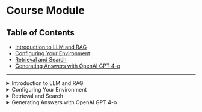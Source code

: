 # Course Module

## Table of Contents
- [Introduction to LLM and RAG](#lecture-1)
- [Configuring Your Environment](#lecture-2)
- [Retrieval and Search](#lecture-3)
- [Generating Answers with OpenAI GPT 4-o](#lecture-4)

---

<details>
  <summary id="lecture-1">Introduction to LLM and RAG</summary>


## Introduction
- Focus: Practical applications of LLMs with an emphasis on **RAG (Retrieval-Augmented Generation)**.

## Course Overview
- **Problem Statement**:
  - Goal: Create a Q&A system using LLMs to simplify finding answers in FAQ documents.

## Objective
- **Task**:
  - Use data from existing FAQs to build a Q&A system.
  - The system will take user questions and search FAQ documents to generate answers.
- **Components**:
  - A form where users input questions and receive answers.

## Key Concepts
### LLM (Large Language Models)
- **Definition**: LLMs predict the next word/token in a sequence.
- **Examples**: Basic phone text suggestions, ChatGPT.
- **Functionality**:
  - Simple models predict the next word.
  - Large models with billions of parameters provide contextually rich responses.

### RAG (Retrieval-Augmented Generation)
- **Definition**: Combining retrieval of information with LLM text generation.
- **Components**:
  - **Retrieval**: Searching a knowledge base (e.g., FAQ documents).
  - **Generation**: Using LLM to generate responses based on retrieved context.
  - 
![image](https://github.com/tankudo/LLM-ZoomCamp/assets/58089872/51fc3f18-7563-4df5-8604-6a8ee1ea8168)

## Practical Implementation
- **Process**:
  1. **Question** from the user.
  2. **Retrieve** relevant documents from the knowledge base.
  3. **Generate** a response using the LLM, augmented by retrieved context.
- **Example**:
  - User asks about course enrollment.
  - System searches FAQ documents for relevant information.
  - LLM generates a comprehensive answer based on the retrieved data.

## Detailed Steps
1. **Input**: User's text or question (Prompt).
2. **LLM Output**: Answer based on the prompt.
3. **Retrieval Process**:
   - Search FAQ documents for related entries.
   - Use retrieved documents as context for LLM.
4. **Augmented Generation**:
   - Combine question and context.
   - Generate an answer using LLM.
5. **Return** the answer to the user.

## Course Structure
- **Modules**:
  - Introduction to simple search engines.
  - Implementing ElasticSearch.
  - Exploring advanced search techniques like vector search.

## Conclusion
- The course aims to teach building a robust Q&A system using LLMs and retrieval techniques.
- Students will learn to implement and refine search mechanisms to enhance LLM responses.



</details>

<details>
  <summary id="lecture-2">Configuring Your Environment</summary>
  
  
  ## Introduction
  
Configuration of the environment for a machine learning project, demonstration of GitHub Codespaces usage.

## Tools and Setup
- **Docker**: Not covered in detail, Codespaces has docker.
- **Notebook Providers**: You can use Google Colab, Saturn Cloud, SageMaker, or run locally.

## Preparing for the Second Module
- **GPU Requirement**: Needed for the second module. Ensure you have access to a GPU machine.

## Setting Up GitHub Codespaces
1. **Create a Repository**: Make it public to share notebooks and homeworks.
2. **Launch Codespace**: Click on 'Create Codespace on Main' from the 'Code' tab.
3. **Install Extensions**: Ensure the Codespaces extension is installed in Visual Studio Desktop.

## Check your enviroment
  - `docker run hello-word`
  - `python -V`
    
## Installing Libraries
- Use `pip install` to set up the required libraries:
  - `tqdm`
  - `jupyter notebook==7.1.2`
  - `openai`
  - `elasticsearch`
  - `scikit-learn`
  - `pandas`

## Using OpenAI
1. **Register at (platphormopenai.com)**
   - go to API keys
   - press "create new API key"
   - give it a name and create secret key
2. **Set Environment Variable**: `export OPENAI_API_KEY="your_key"`
3. **Start Jupyter Notebook**: Use `jupyter notebook` to launch the environment.
4. **Access Notebook**: Use the forwarded port (e.g., `localhost:8888`) to open Jupyter in the browser.
5. Copy your tocken from the terminal

## Example Code for OpenAI API
```python import openai
from openai import OpenAI

# Create client
client = openai.Client(api_key='your_api_key')

# if you need to check your key
import os
os.environ

# Create a chat request
response = client.chat.completions.create(
    model="gpt-4o",
    messages=[
        {"role": "user", "content": "Is it too late to join the course?"}
    ]
)

# Print the response
print(response.choices[0].message['content'])
```
## Alternative Environment Setup with Anaconda

Download Anaconda:

`wget https://repo.anaconda.com/archive/Anaconda3-2024.02-1-Linux-x86_64.sh`

Miniconda Installation:

`wget https://repo.anaconda.com/miniconda/Miniconda3-py310_24.4.0.0-Linux-x86_64.sh`

Initialize and Check:

`source ~/.bashrc
which python
python --version`

Install Required Libraries:

`pip install tqdm jupyter notebook openai elasticsearch scikit-learn pandas`
## Conclusion

By the end of this setup, you should have a fully functional environment ready for machine learning projects using either GitHub Codespaces or Anaconda. Ensure you keep your OpenAI API key secure and never expose it publicly.

</details>

<details>
  <summary id="lecture-3">Retrieval and Search</summary>

  This lecture is about the concept of retrival. The search engine **Minserch** created in introduction videos will be used.
  
  ### The rag Framework
- The framework consists of two components: the database and LLM.
- For the database, we will use a simple search engine implemented in one of the pre-course workshops.
- In the course repository, you can find a workshop on implementing a search engine, including a video and GitHub repo.
- The search engine is an in-memory search engine for illustration purposes, not production-ready.
- Later in the module, we will replace it with Elastic Search.

### Implementing a Search Engine
- We'll use a simple search engine from the workshop, populate it with FAQ documents, perform a search, and use the results in an LLM to get answers to questions.
- There is a Python file, `minsearch.py`, which implements the search functionality.

### Setting Up the Environment
- Start a new Jupyter notebook named "rag-intro.ipynb".
- Download the search engine implementation using the `wget` command and import it as a package.

### Loading and Processing Data
- The FAQ documents are in JSON format, with each course containing a JSON object that includes the question, section, and text (answer).
- To use these documents, load them into the search engine by:
  1. Importing the JSON library.
  2. Opening the JSON file.
  3. Converting the nested structure into a flat list of dictionaries.
  
### Indexing Documents
- Use the `minsearch` library to index the documents.
- Specify which fields are text fields and which are keyword fields.
- Keyword fields allow for exact filtering, similar to SQL queries.
- Text fields are used for performing the search.

### Performing a Search
- Create an index with the specified text and keyword fields.
- Example query: "The course has already started, can I still enroll?"
- Use boosting to give more importance to certain fields (e.g., question field over the text field).

### Search Implementation
- Fit the index to the documents.
- Execute the query to retrieve relevant documents.
- Filter the results to restrict them to the relevant course (e.g., Data Engineering Zoom Camp).
- Use boost if you need to set one field more then another.

### Retrieving and Using Results
- Retrieve the most relevant documents for the query.
- Use the documents as context for the LLM.
- Next steps involve building a prompt using these documents as context for the LLM.

### Conclusion
- We have implemented the first step: indexing the knowledge base and retrieving context for queries.
- The next video will cover using these documents in an LLM.  

</details>
<details>
  <summary id="lecture-4"> Generating Answers with OpenAI GPT 4-o</summary>

## Generation

### Overview 
- Performing a search using a user query.

### Demonstration
- Example query: "The course has already started, can I still enroll?"
- Retrieve relevant answers from our knowledge base.
- The goal is to use these documents as context in an LLM to answer user queries.

### Using LLMs
- Use OpenAI's GPT-4o for demonstration.
- The LLM will use the retrieved documents as context for generating answers.

### Setting Up the Environment 
- Import OpenAI and set up the API key.
- Configure the environment.

### Building the Prompt
- Form a prompt and send it to OpenAI or another LLM.
- Use GPT-4o, which is fast and cost-effective compared to GPT-3.5.
- Prepare the API client and define the user query.

### Crafting the Prompt Template
- Assign a role to the LLM, e.g., "course teaching assistant."
- Structure the prompt to include the user's question and context from the knowledge base.
- Specify that the LLM should use only the provided context for answers.

### Generating the Answer
- Build the context by iterating over the retrieved documents.
- Format the prompt with the user's question and the context.
- Send the prompt to GPT-4 and retrieve the generated answer.

### Conclusion
- Accomplished the goal of generating an answer based on retrieved context.
- Next steps: modularize the code, improve logic, and prepare for easy replacement of the search engine or LLM.
- See you in the next video where we will clean and modularize the code.

</details>

